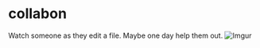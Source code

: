 # collabon
Watch someone as they edit a file. Maybe one day help them out.
![Imgur](http://i.imgur.com/N05OfZD.gif)
